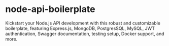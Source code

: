 # node-api-boilerplate

Kickstart your Node.js API development with this robust and customizable boilerplate, featuring Express.js, MongoDB,
PostgresSQL, MySQL, JWT authentication, Swagger documentation, testing setup, Docker support, and more.
